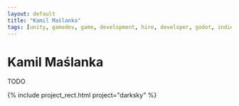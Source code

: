 ```yaml
---
layout: default
title: "Kamil Maślanka"
tags: [unity, gamedev, game, development, hire, developer, godot, indie, design, algorithms, math, shaders, rendering, physics, gameplay]
---
```


# Kamil Maślanka

TODO

{% include project_rect.html project="darksky" %}